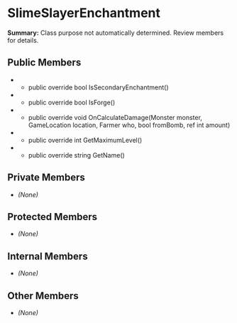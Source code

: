 # SlimeSlayerEnchantment

**Summary:** Class purpose not automatically determined. Review members for details.

## Public Members
- - public override bool IsSecondaryEnchantment()
- - public override bool IsForge()
- - public override void OnCalculateDamage(Monster monster, GameLocation location, Farmer who, bool fromBomb, ref int amount)
- - public override int GetMaximumLevel()
- - public override string GetName()

## Private Members
- *(None)*

## Protected Members
- *(None)*

## Internal Members
- *(None)*

## Other Members
- *(None)*
